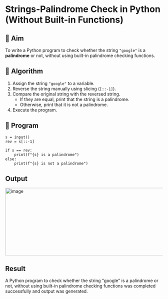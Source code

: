 # Strings-Palindrome Check in Python (Without Built-in Functions)

## 🎯 Aim
To write a Python program to check whether the string `"google"` is a **palindrome** or not, without using built-in palindrome checking functions.

## 🧠 Algorithm
1. Assign the string `"google"` to a variable.
2. Reverse the string manually using slicing (`[::-1]`).
3. Compare the original string with the reversed string.
   - If they are equal, print that the string is a palindrome.
   - Otherwise, print that it is not a palindrome.
4. Execute the program.

## 🧾 Program
```
s = input()
rev = s[::-1]

if s == rev:
    print(f"{s} is a palindrome")
else:
    print(f"{s} is not a palindrome")

```

## Output
<img width="1187" height="216" alt="image" src="https://github.com/user-attachments/assets/9ef2a522-198c-47d6-a0e0-332a0203b462" />


## Result
A Python program to check whether the string "google" is a palindrome or not, without using built-in palindrome checking functions was completed successfully and output was generated.
